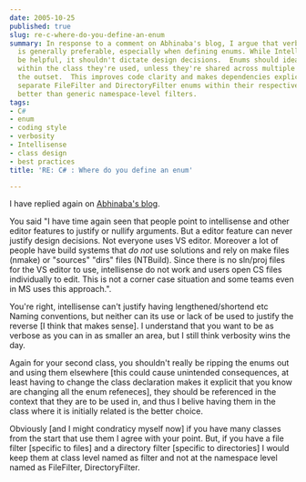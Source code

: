 ```yaml
---
date: 2005-10-25
published: true
slug: re-c-where-do-you-define-an-enum
summary: In response to a comment on Abhinaba's blog, I argue that verbosity in code
  is generally preferable, especially when defining enums. While Intellisense can
  be helpful, it shouldn't dictate design decisions.  Enums should ideally be defined
  within the class they're used, unless they're shared across multiple classes from
  the outset.  This improves code clarity and makes dependencies explicit. For example,
  separate FileFilter and DirectoryFilter enums within their respective classes are
  better than generic namespace-level filters.
tags:
- C#
- enum
- coding style
- verbosity
- Intellisense
- class design
- best practices
title: 'RE: C# : Where do you define an enum'

---
```

I have replied again on [Abhinaba's blog](http://blogs.msdn.com/abhinaba/archive/2005/10/24/484120.aspx). <p />You said "I have time again seen that people point to intellisense and other editor features to justify or nullify arguments. But a editor feature can never justify design decisions. Not everyone uses VS editor. Moreover a lot of people have build systems that _do not_ use solutions and rely on make files (nmake) or "sources" "dirs" files (NTBuild). Since there is no sln/proj files for the VS editor to use, intellisense do not work and users open CS files individually to edit. This is not a corner case situation and some teams even in MS uses this approach.". <p />You're right, intellisense can't justify having lengthened/shortend etc Naming conventions, but neither can its use or lack of be used to justify the reverse [I think that makes sense]. I understand that you want to be as verbose as you can in as smaller an area, but I still think verbosity wins the day. <p />Again for your second class, you shouldn't really be ripping the enums out and using them elsewhere [this could cause unintended consequences, at least having to change the class declaration makes it explicit that you know are changing all the enum refeneces], they should be referenced in the context that they are to be used in, and thus I belive having them in the class where it is initially related is the better choice. <p />Obviously [and I might condraticy myself now] if you have many classes from the start that use them I agree with your point. But, if you have a file filter [specific to files] and a directory filter [specific to directories] I would keep them at class level named as filter and not at the namespace level named as FileFilter, DirectoryFilter.<p />

